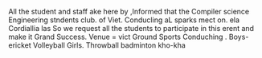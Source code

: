 All the student and
staff
ake
here
by
,Informed
that
the
Compiler
science
Engineering
stndents club.
of Viet.
Conducling
aL
sparks
mect
on.
ela Cordiallia las
So we
request
all the
students to participate
in this erent
and make it
Grand
Success.
Venue
= vict
Ground
Sports Conduching
. Boys- ericket
Volleyball
Girls. Throwball badminton kho-kha
